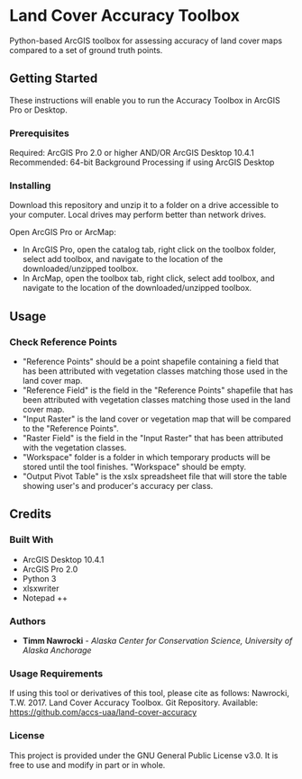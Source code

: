 # Land Cover Accuracy Toolbox
Python-based ArcGIS toolbox for assessing accuracy of land cover maps compared to a set of ground truth points. 

## Getting Started

These instructions will enable you to run the Accuracy Toolbox in ArcGIS Pro or Desktop.

### Prerequisites
Required: ArcGIS Pro 2.0 or higher AND/OR ArcGIS Desktop 10.4.1
Recommended: 64-bit Background Processing if using ArcGIS Desktop

### Installing

Download this repository and unzip it to a folder on a drive accessible to your computer. Local drives may perform better than network drives.

Open ArcGIS Pro or ArcMap:
* In ArcGIS Pro, open the catalog tab, right click on the toolbox folder, select add toolbox, and navigate to the location of the downloaded/unzipped toolbox.
* In ArcMap, open the toolbox tab, right click, select add toolbox, and navigate to the location of the downloaded/unzipped toolbox.

## Usage

### Check Reference Points
* "Reference Points" should be a point shapefile containing a field that has been attributed with vegetation classes matching those used in the land cover map.
* "Reference Field" is the field in the "Reference Points" shapefile that has been attributed with vegetation classes matching those used in the land cover map.
* "Input Raster" is the land cover or vegetation map that will be compared to the "Reference Points".
* "Raster Field" is the field in the "Input Raster" that has been attributed with the vegetation classes.
* "Workspace" folder is a folder in which temporary products will be stored until the tool finishes. "Workspace" should be empty.
* "Output Pivot Table" is the xslx spreadsheet file that will store the table showing user's and producer's accuracy per class.

## Credits

### Built With
* ArcGIS Desktop 10.4.1
* ArcGIS Pro 2.0
* Python 3
* xlsxwriter
* Notepad ++

### Authors

* **Timm Nawrocki** - *Alaska Center for Conservation Science, University of Alaska Anchorage*

### Usage Requirements

If using this tool or derivatives of this tool, please cite as follows:
Nawrocki, T.W. 2017. Land Cover Accuracy Toolbox. Git Repository. Available: https://github.com/accs-uaa/land-cover-accuracy

### License

This project is provided under the GNU General Public License v3.0. It is free to use and modify in part or in whole.
